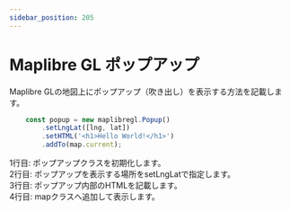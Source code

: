 ```yaml
---
sidebar_position: 205
---
```


# Maplibre GL ポップアップ

Maplibre GLの地図上にポップアップ（吹き出し）を表示する方法を記載します。

```TypeScript showLineNumbers
    const popup = new maplibregl.Popup()
        .setLngLat([lng, lat])
        .setHTML('<h1>Hello World!</h1>')
        .addTo(map.current);
```

1行目: ポップアップクラスを初期化します。  
2行目: ポップアップを表示する場所をsetLngLatで指定します。  
3行目: ポップアップ内部のHTMLを記載します。  
4行目: mapクラスへ追加して表示します。  
